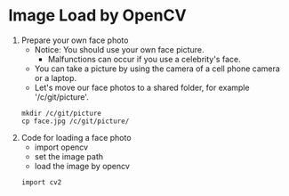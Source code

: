 # Image Load by OpenCV

1. Prepare your own face photo
    * Notice: You should use your own face picture.
        * Malfunctions can occur if you use a celebrity's face.
    * You can take a picture by using the camera of a cell phone camera or a laptop.
    * Let's move our face photos to a shared folder, for example '/c/git/picture'.
    ~~~
    mkdir /c/git/picture
    cp face.jpg /c/git/picture/
    ~~~
2. Code for loading a face photo
    * import opencv
    * set the image path
    * load the image by opencv
    ~~~
    import cv2
    ~~~
